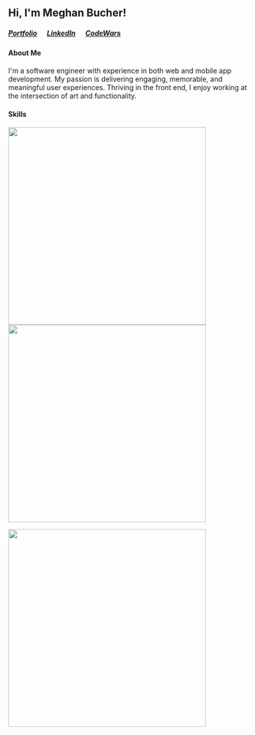## Hi, I'm Meghan Bucher!

##### <a href="https://meghanbucher.work" target="_blank">Portfolio</a>&nbsp;&nbsp;&nbsp;&nbsp;&nbsp;&nbsp;<a href="https://linkedin.com/in/meghanbucher" target="_blank">LinkedIn</a>&nbsp;&nbsp;&nbsp;&nbsp;&nbsp;&nbsp;<a href="https://www.codewars.com/users/megbuch" target="_blank">CodeWars</a>

#### About Me
I'm a software engineer with experience in both web and mobile app development. My passion is delivering engaging, memorable, and meaningful user experiences. Thriving in the front end, I enjoy working at the intersection of art and functionality.

#### Skills
<img align="center" width="400" src="https://skills.thijs.gg/icons?i=js,java,html,css,react,express,nodejs,py,django&theme=dark"><br>
<img align="center" width="400" src="https://skills.thijs.gg/icons?i=mongodb,postgres,sqlite,heroku,linux,git,github,figma,ps&&theme=dark">
 
<img width="400px" src="https://github-readme-stats.vercel.app/api?username=megbuch&show_icons=true&theme=transparent">


